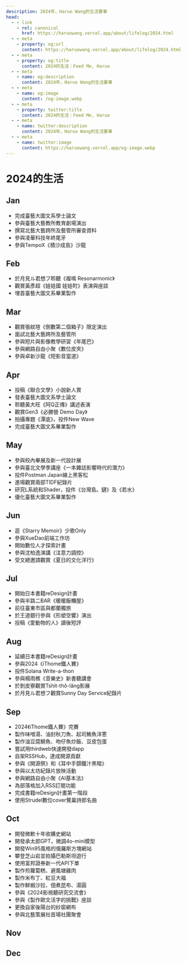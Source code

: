 ```yaml
---
description: 2024年，Haruo Wang的生活要事
head:
  - - link
    - rel: canonical
      href: https://haruowang.vercel.app/about/lifelog/2024.html
  - - meta
    - property: og:url
      content: https://haruowang.vercel.app/about/lifelog/2024.html
  - - meta
    - property: og:title
      content: 2024的生活｜Feed Me, Haruo
  - - meta
    - name: og:description
      content: 2024年，Haruo Wang的生活要事
  - - meta
    - name: og:image
      content: /og-image.webp
  - - meta
    - property: twitter:title
      content: 2024的生活｜Feed Me, Haruo
  - - meta
    - name: twitter:description
      content: 2024年，Haruo Wang的生活要事
  - - meta
    - name: twitter:image
      content: https://haruowang.vercel.app/og-image.webp
---
```


# 2024的生活

<p><Badge type="info" text="🌿 Budding" /></P>

## Jan 
- 完成臺藝大圖文系學士論文
- 參與臺藝大藝教所教育劇場演出
- 撰寫北藝大藝跨所及藝管所審查資料
- 參與凌華科技年終尾牙
- 參與TempoX《積沙成島》沙龍

## Feb 
- 於月見ル君想フ聆聽《複鳴 Resonarmonic》
- 觀賞黃彥超《娃娃國 娃娃町》表演與座談
- 埋首臺藝大圖文系畢業製作

## Mar 
- 觀賞張紋瑄《倒數第二個箱子》限定演出
- 面試北藝大藝跨所及藝管所
- 參與短片與影像教學研習《年尾巴》
- 參與網路自由小聚《數位皮夾》
- 參與卓新沙龍《短影音當道》

## Apr 
- 投稿《聯合文學》小說新人賞
- 發表臺藝大圖文系學士論文
- 聆聽黃大旺《阿Q正傳》講述表演
- 觀賞Gen3《必勝營 Demo Day》
- 拍攝專題《潭底》，投件New Wave
- 完成臺藝大圖文系畢業製作

## May 
- 參與校內畢展及新一代設計展
- 參與臺北文學季講座《一本雜誌影響時代的潛力》
- 投件Postman Japan線上黑客松
- 進場觀賞兩部TIDF紀錄片
- 研究L系統和Shader，投件《台灣島。鏈》及《若水》
- 優化臺藝大圖文系畢業製作

## Jun 
- 逛《Starry Memoir》少歌Only
- 參與XueDao前端工作坊
- 開始數位人才探索計畫
- 參與沈柏逸演講《注意力調控》
- 受文總邀請觀賞《夏日的文化洋行》

## Jul 
- 開始日本書籍reDesign計畫
- 參與半路二BAR《暖暖飯糰屋》
- 前往臺東市區與都蘭獨旅
- 於王道銀行參與《形塑空響》演出
- 投稿《愛動物的人》讀後短評

## Aug 
- 延續日本書籍reDesign計畫
- 參與2024《iThome鐵人賽》
- 投件Solana Write-a-thon
- 參與楊雨樵《音樂史》新書聽講會
- 於剝皮寮觀賞Tshit-thô-lâng影展
- 於月見ル君想フ觀賞Sunny Day Service紀錄片

## Sep
- 2024《iThome鐵人賽》完賽
- 製作味噌湯、油封秋刀魚、起司鮪魚洋蔥
- 製作油豆腐鯖魚、吻仔魚炒飯、豆皮包蛋
- 嘗試用thirdweb快速開發dapp
- 自架RSSHub，達成開源貢獻
- 參與《開源祭》和《耳中手顫鐵汁黑暗》
- 參與以太坊紀錄片放映活動
- 參與網路自由小聚《AI基本法》
- 為部落格加入RSS訂閱功能
- 完成書籍reDesign計畫第一階段
- 使用Strudel數位cover鷺巢詩郎名曲

## Oct 
- 開發微軟十年收購史網站
- 開發承太郎GPT，微調4o-mini模型
- 開發Win95風格的俄羅斯方塊網站
- 攀登芝山岩並拍攝巴勒斯坦遊行
- 使用富邦證券新一代API下單
- 製作煎蘿蔔糕、避風塘雞肉
- 製作米布丁、紅豆大福
- 製作鮮蝦沙拉、佃煮昆布、湯圓
- 參與《2024影視聽研究交流會》
- 參與《製作歐文活字的挑戰》座談
- 更換自家後陽台的紗窗網布
- 參與北藝策展社首場社團聚會

## Nov 

## Dec